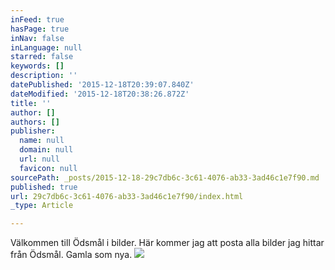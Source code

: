 ```yaml
---
inFeed: true
hasPage: true
inNav: false
inLanguage: null
starred: false
keywords: []
description: ''
datePublished: '2015-12-18T20:39:07.840Z'
dateModified: '2015-12-18T20:38:26.872Z'
title: ''
author: []
authors: []
publisher:
  name: null
  domain: null
  url: null
  favicon: null
sourcePath: _posts/2015-12-18-29c7db6c-3c61-4076-ab33-3ad46c1e7f90.md
published: true
url: 29c7db6c-3c61-4076-ab33-3ad46c1e7f90/index.html
_type: Article

---
```

Välkommen till Ödsmål i bilder. Här kommer jag att posta alla bilder jag hittar från Ödsmål. Gamla som nya.
![](https://the-grid-user-content.s3-us-west-2.amazonaws.com/bdd281fd-f893-48b7-bb47-6c20cf6f076c.png)